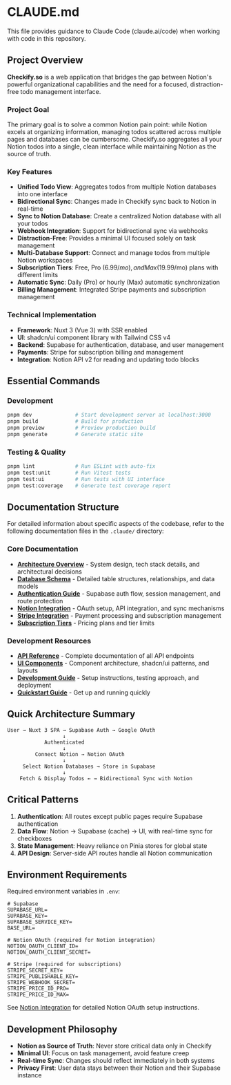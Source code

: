 # CLAUDE.md

This file provides guidance to Claude Code (claude.ai/code) when working with code in this repository.

## Project Overview

**Checkify.so** is a web application that bridges the gap between Notion's powerful organizational capabilities and the need for a focused, distraction-free todo management interface. 

### Project Goal
The primary goal is to solve a common Notion pain point: while Notion excels at organizing information, managing todos scattered across multiple pages and databases can be cumbersome. Checkify.so aggregates all your Notion todos into a single, clean interface while maintaining Notion as the source of truth.

### Key Features
- **Unified Todo View**: Aggregates todos from multiple Notion databases into one interface
- **Bidirectional Sync**: Changes made in Checkify sync back to Notion in real-time
- **Sync to Notion Database**: Create a centralized Notion database with all your todos
- **Webhook Integration**: Support for bidirectional sync via webhooks
- **Distraction-Free**: Provides a minimal UI focused solely on task management
- **Multi-Database Support**: Connect and manage todos from multiple Notion workspaces
- **Subscription Tiers**: Free, Pro ($6.99/mo), and Max ($19.99/mo) plans with different limits
- **Automatic Sync**: Daily (Pro) or hourly (Max) automatic synchronization
- **Billing Management**: Integrated Stripe payments and subscription management

### Technical Implementation
- **Framework**: Nuxt 3 (Vue 3) with SSR enabled
- **UI**: shadcn/ui component library with Tailwind CSS v4
- **Backend**: Supabase for authentication, database, and user management
- **Payments**: Stripe for subscription billing and management
- **Integration**: Notion API v2 for reading and updating todo blocks

## Essential Commands

### Development
```bash
pnpm dev              # Start development server at localhost:3000
pnpm build            # Build for production
pnpm preview          # Preview production build
pnpm generate         # Generate static site
```

### Testing & Quality
```bash
pnpm lint             # Run ESLint with auto-fix
pnpm test:unit        # Run Vitest tests
pnpm test:ui          # Run tests with UI interface
pnpm test:coverage    # Generate test coverage report
```

## Documentation Structure

For detailed information about specific aspects of the codebase, refer to the following documentation files in the `.claude/` directory:

### Core Documentation
- [**Architecture Overview**](.claude/technical/architecture.md) - System design, tech stack details, and architectural decisions
- [**Database Schema**](.claude/technical/database-schema.md) - Detailed table structures, relationships, and data models
- [**Authentication Guide**](.claude/getting-started/authentication.md) - Supabase auth flow, session management, and route protection
- [**Notion Integration**](.claude/features/notion-integration.md) - OAuth setup, API integration, and sync mechanisms
- [**Stripe Integration**](.claude/features/stripe-integration.md) - Payment processing and subscription management
- [**Subscription Tiers**](.claude/features/subscription-tiers.md) - Pricing plans and tier limits

### Development Resources
- [**API Reference**](.claude/technical/api-reference.md) - Complete documentation of all API endpoints
- [**UI Components**](.claude/technical/ui-components.md) - Component architecture, shadcn/ui patterns, and layouts
- [**Development Guide**](.claude/getting-started/development.md) - Setup instructions, testing approach, and deployment
- [**Quickstart Guide**](.claude/getting-started/quickstart.md) - Get up and running quickly

## Quick Architecture Summary

```
User → Nuxt 3 SPA → Supabase Auth → Google OAuth
                  ↓
            Authenticated
                  ↓
         Connect Notion → Notion OAuth
                  ↓
     Select Notion Databases → Store in Supabase
                  ↓
    Fetch & Display Todos ← → Bidirectional Sync with Notion
```

## Critical Patterns

1. **Authentication**: All routes except public pages require Supabase authentication
2. **Data Flow**: Notion → Supabase (cache) → UI, with real-time sync for checkboxes
3. **State Management**: Heavy reliance on Pinia stores for global state
4. **API Design**: Server-side API routes handle all Notion communication

## Environment Requirements

Required environment variables in `.env`:
```
# Supabase
SUPABASE_URL=
SUPABASE_KEY=
SUPABASE_SERVICE_KEY=
BASE_URL=

# Notion OAuth (required for Notion integration)
NOTION_OAUTH_CLIENT_ID=
NOTION_OAUTH_CLIENT_SECRET=

# Stripe (required for subscriptions)
STRIPE_SECRET_KEY=
STRIPE_PUBLISHABLE_KEY=
STRIPE_WEBHOOK_SECRET=
STRIPE_PRICE_ID_PRO=
STRIPE_PRICE_ID_MAX=
```

See [Notion Integration](.claude/features/notion-integration.md) for detailed Notion OAuth setup instructions.

## Development Philosophy

- **Notion as Source of Truth**: Never store critical data only in Checkify
- **Minimal UI**: Focus on task management, avoid feature creep
- **Real-time Sync**: Changes should reflect immediately in both systems
- **Privacy First**: User data stays between their Notion and their Supabase instance